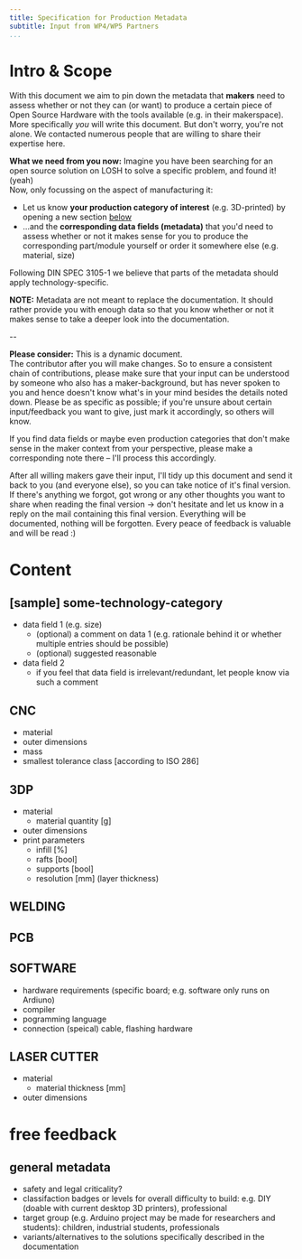```yaml
---
title: Specification for Production Metadata
subtitle: Input from WP4/WP5 Partners
...
```


# Intro & Scope

With this document we aim to pin down the metadata that **makers** need to assess whether or not they can (or want) to produce a certain piece of Open Source Hardware with the tools available (e.g. in their makerspace).\
More specifically _you_ will write this document.
But don't worry, you're not alone.
We contacted numerous people that are willing to share their expertise here. 

**What we need from you now:** Imagine you have been searching for an open source solution on LOSH to solve a specific problem, and found it! (yeah)\
Now, only focussing on the aspect of manufacturing it:

- Let us know **your production category of interest** (e.g. 3D-printed) by opening a new section [below](#content)
- …and the **corresponding data fields (metadata)** that you'd need to assess whether or not it makes sense for you to produce the corresponding part/module yourself or order it somewhere else (e.g. material, size)

Following DIN SPEC 3105-1 we believe that parts of the metadata should apply technology-specific.

**NOTE:** Metadata are not meant to replace the documentation. It should rather provide you with enough data so that you know whether or not it makes sense to take a deeper look into the documentation.

--

**Please consider:** This is a dynamic document.\
The contributor after you will make changes.
So to ensure a consistent chain of contributions, please make sure that your input can be understood by someone who also has a maker-background, but has never spoken to you and hence doesn't know what's in your mind besides the details noted down.
Please be as specific as possible; if you're unsure about certain input/feedback you want to give, just mark it accordingly, so others will know.

If you find data fields or maybe even production categories that don't make sense in the maker context from your perspective, please make a corresponding note there – I'll process this accordingly.

After all willing makers gave their input, I'll tidy up this document and send it back to you (and everyone else), so you can take notice of it's final version.
If there's anything we forgot, got wrong or any other thoughts you want to share when reading the final version → don't hesitate and let us know in a reply on the mail containing this final version.
Everything will be documented, nothing will be forgotten.
Every peace of feedback is valuable and will be read :)

# Content

## [sample] some-technology-category

- data field 1 (e.g. size)
  - (optional) a comment on data 1 (e.g. rationale behind it or whether multiple entries should be possible)
  - (optional) suggested reasonable
- data field 2
  - if you feel that data field is irrelevant/redundant, let people know via such a comment


## CNC

- material
- outer dimensions
- mass
- smallest tolerance class [according to ISO 286]

## 3DP

- material
  - material quantity [g]
- outer dimensions
- print parameters
  - infill [%]
  - rafts [bool]
  - supports [bool]
  - resolution [mm] (layer thickness)

## WELDING

## PCB

## SOFTWARE

- hardware requirements (specific board; e.g. software only runs on Ardiuno)
- compiler
- pogramming language
- connection (speical) cable, flashing hardware

## LASER CUTTER
- material
  - material thickness [mm]
- outer dimensions 

# free feedback

## general metadata

- safety and legal criticality?
- classifaction badges or levels for overall difficulty to build: e.g. DIY (doable with current desktop 3D printers), professional
- target group (e.g. Arduino project may be made for researchers and students): children, industrial students, professionals
- variants/alternatives to the solutions specifically described in the documentation
